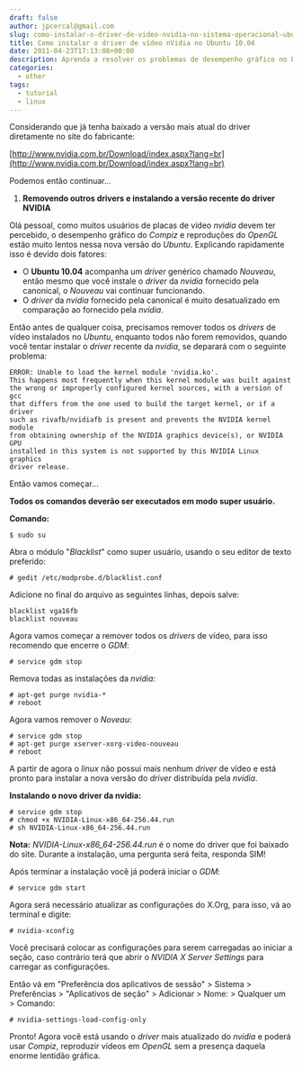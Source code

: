 ```yaml
---
draft: false
author: jpcercal@gmail.com
slug: como-instalar-o-driver-de-video-nvidia-no-sistema-operacional-ubuntu-10-04
title: Como instalar o driver de vídeo nVidia no Ubuntu 10.04
date: 2011-04-23T17:13:08+00:00
description: Aprenda a resolver os problemas de desempenho gráfico no Linux instalando o driver de vídeo binário fornecido pela própria nVidia! Vale a pena conferir.
categories:
  - other
tags: 
  - tutorial
  - linux
---
```


Considerando que já tenha baixado a versão mais atual do driver diretamente no site do fabricante:

[http://www.nvidia.com.br/Download/index.aspx?lang=br](http://www.nvidia.com.br/Download/index.aspx?lang=br)

Podemos então continuar...

1.  **Removendo outros drivers e instalando a versão recente do driver NVIDIA**

Olá pessoal, como muitos usuários de placas de vídeo _nvidia_ devem ter percebido, o desempenho gráfico do _Compiz_ e 
reproduções do _OpenGL_ estão muito lentos nessa nova versão do _Ubuntu_. Explicando rapidamente isso é devido dois 
fatores:

* O **Ubuntu 10.04** acompanha um _driver_ genérico chamado _Nouveau_, então mesmo que você instale o _driver_ da 
_nvidia_ fornecido pela canonical, o _Nouveau_ vai continuar funcionando.
* O _driver_ da _nvidia_ fornecido pela canonical é muito desatualizado em comparação ao fornecido pela _nvidia_.

Então antes de qualquer coisa, precisamos remover todos os _drivers_ de vídeo instalados no _Ubuntu_, enquanto todos 
não forem removidos, quando você tentar instalar o _driver_ recente da _nvidia_, se deparará com o seguinte problema:

```shell
ERROR: Unable to load the kernel module 'nvidia.ko'.
This happens most frequently when this kernel module was built against
the wrong or improperly configured kernel sources, with a version of gcc
that differs from the one used to build the target kernel, or if a driver
such as rivafb/nvidiafb is present and prevents the NVIDIA kernel module
from obtaining ownership of the NVIDIA graphics device(s), or NVIDIA GPU
installed in this system is not supported by this NVIDIA Linux graphics
driver release.
```

Então vamos começar...

**Todos os comandos deverão ser executados em modo super usuário.**

**Comando:**

```shell
$ sudo su
```

Abra o módulo "_Blacklist_" como super usuário, usando o seu editor de texto preferido:

```shell
# gedit /etc/modprobe.d/blacklist.conf
```

Adicione no final do arquivo as seguintes linhas, depois salve:

```shell
blacklist vga16fb
blacklist nouveau
```

Agora vamos começar a remover todos os _drivers_ de vídeo, para isso recomendo que encerre o _GDM_:

```shell
# service gdm stop
```

Remova todas as instalações da _nvidia_:

```shell
# apt-get purge nvidia-*
# reboot
```

Agora vamos remover o _Noveau_:

```shell
# service gdm stop
# apt-get purge xserver-xorg-video-nouveau
# reboot
```

A partir de agora o _linux_ não possui mais nenhum _driver_ de vídeo e está pronto para instalar a nova versão do 
_driver_ distribuída pela _nvidia_.

**Instalando o novo driver da nvidia:**

```shell
# service gdm stop
# chmod +x NVIDIA-Linux-x86_64-256.44.run
# sh NVIDIA-Linux-x86_64-256.44.run
```

**Nota:** _NVIDIA-Linux-x86_64-256.44.run_ é o nome do driver que foi baixado do site. Durante a instalação, uma 
pergunta será feita, responda SIM!

Após terminar a instalação você já poderá iniciar o _GDM_:

```shell
# service gdm start
```

Agora será necessário atualizar as configurações do X.Org, para isso, vá ao terminal e digite:

```shell
# nvidia-xconfig
```

Você precisará colocar as configurações para serem carregadas ao iniciar a seção, caso contrário terá que abrir o 
_NVIDIA X Server Settings_ para carregar as configurações.

Então vá em "Preferência dos aplicativos de sessão" > Sistema > Preferências > "Aplicativos de seção" > Adicionar > Nome: > Qualquer um > Comando:

```shell
# nvidia-settings-load-config-only
```

Pronto! Agora você está usando o _driver_ mais atualizado do _nvidia_ e poderá usar _Compiz_, reproduzir vídeos em 
_OpenGL_ sem a presença daquela enorme lentidão gráfica.
